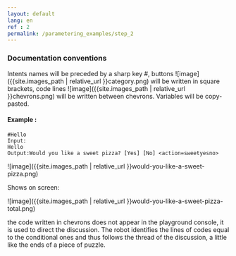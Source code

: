 ```yaml
---
layout: default
lang: en
ref : 2
permalink: /parametering_examples/step_2
---
```


### Documentation conventions

Intents names will be preceded by a sharp key #, buttons ![image]({{site.images_path | relative_url }}category.png) will be written in square brackets, code lines ![image]({{site.images_path | relative_url }}chevrons.png)  will be written between chevrons. Variables will be copy-pasted.


#### Example :

    #Hello
    Input:
    Hello
    Output:Would you like a sweet pizza? [Yes] [No] <action=sweetyesno>


![image]({{site.images_path | relative_url }}would-you-like-a-sweet-pizza.png)

Shows on screen:

![image]({{site.images_path | relative_url }}would-you-like-a-sweet-pizza-total.png)

the code written in chevrons does not appear in the playground console, it is used to direct the discussion. The robot identifies the lines of codes equal to the conditional ones and thus follows the thread of the discussion, a little like the ends of a piece of puzzle.
